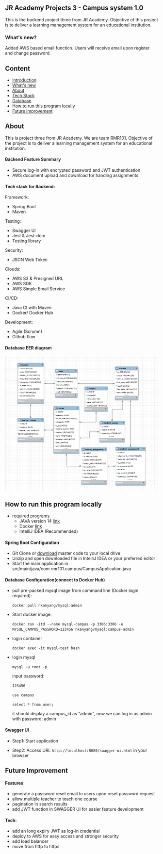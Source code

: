 ## JR Academy Projects 3 - Campus system 1.0
This is the backend project three from JR Academy. 
Objective of this project is to deliver a learning management system for an educational institution.

### What's new?

Added AWS based email function. 
Users will receive email upon register and change password. 

## Content
- [Introduction](#jr-academy-projects-3---campus-system-10)
- [What's new](#whats-new)
- [About](#about)
- [Tech Stack](#tech-stack-for-backend)
- [Database](#database)
- [How to run this program locally](#how-to-run-this-program-locally)
- [Future Improvement](#future-improvement)

## About
This is project three from JR Academy. 
We are team RMR101. Objective of the project is to 
deliver a learning management system for an educational institution.

#### Backend Feature Summary
<ul>
<li>Secure log-in with encrypted password and JWT authentication</li>
<li>AWS document upload and download for handing assignments</li>
</ul>

#### Tech stack for Backend:

Framework:
- Spring Boot
- Maven

Testing:
- Swagger UI
- Jest & Jest-dom
- Testing library

Security:
- JSON Web Token

Clouds:
- AWS S3 & Presigned URL
- AWS SDK 
- AWS Simple Email Service

CI/CD:
- Java CI with Maven
- Docker/ Docker Hub

Development:
- Agile (Scrumn)
- Github flow

#### Database EER diagram
![](./demo/images/Campus_Database.jpg)

## How to run this program locally
- required programs
    - JAVA version 14 [link](https://docs.oracle.com/en/java/javase/14/install/installation-jdk-microsoft-windows-platforms.html#GUID-A7E27B90-A28D-4237-9383-A58B416071CA)
    - Docker [link](https://www.docker.com/get-started)
    - IntelliJ IDEA (Recommended)

#### Spring Boot Configuration
- Git Clone or [download](https://github.com/rmr101/campus-backend/archive/master.zip) 
master code to your local drive 
- Unzip and open downloaded file in IntelliJ IDEA or your preferred editor
- Start the main application in<br> 
    src/main/java/com.rmr101.campus/CampusApplication.java


#### Database Configuration(connect to Docker Hub)
- pull pre-packed mysql image from command line (Docker login required):

    `docker pull nkanyang/mysql:admin`
    
- Start docker image:

    `docker run -itd --name mysql-campus -p 3306:3306 -e MYSQL_CAMPUS_PASSWORD=123456 nkanyang/mysql:campus-admin`

- login container

    `docker exec -it mysql-test bash`

- login mysql

    `mysql -u root -p`
    
    input password:
    
    `123456`
    
    `use campus`
    
    `select * from user;`
    
    it should display a campus_id as "admin", now we can log in as admin with password: admin 

#### Swagger UI

- Step1: Start application 

- Step2: Access URL `http://localhost:8080/swagger-ui.html` in your browser


## Future Improvement
#### Features
<ul>
<li>generate a password reset email to users upon reset password request</li>
<li>allow multiple teacher to teach one course</li>
<li>pagination in search results</li>
<li>add JWT function in SWAGGER UI for easier feature development</li>
</ul>

#### Tech:
<ul>
<li>add an long expiry JWT as log-in credential</li>
<li>deploy to AWS for easy access and stronger security</li>
<li>add load balancer </li>
<li>move from http to https</li>
</ul>
